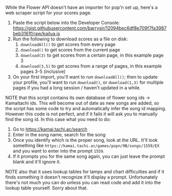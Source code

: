 While the Flower API doesn't have an importer for pop'n set up, here's a web scraper script for your scores page.

1. Paste the script below into the Developer Console: https://gist.githubusercontent.com/barrysir/12094bec6df8e709f7fa3987beb3161f/raw/kailua.js
2. Run the following to download scores as a file on disk:
   1. `downloadAll()` to get scores from every page
   2. `download()` to get scores from the current page
   3. `download(3)` to get scores from a certain page, in this example page 3
   4. `download(3,5)` to get scores from a range of pages, in this example pages 3-5 (inclusive)
3. On your first import, you'll want to run `downloadAll()`; then to update your profile, you'll want to run `download()`, or `download(1,3)` for multiple pages if you had a long session / haven't updated in a while.

NOTE that this script contains its own database of flower song ids -> Kamaitachi ids. This will become out of date as new songs are added, so the script has some code to try and automatically infer the song id mapping. However this code is not perfect, and if it fails it will ask you to manually find the song id. In this case what you need to do:

1. Go to https://kamai.tachi.ac/search
2. Enter in the song name, search for the song
3. Once you identify which is the proper song, look at the URL. It'll look something like `https://kamai.tachi.ac/games/popn/9B/songs/1559/EX` and you want to enter into the prompt `1559`.
4. If it prompts you for the same song again, you can just leave the prompt blank and it'll ignore it.

NOTE also that it uses lookup tables for lamps and chart difficulties and if it finds something it doesn't recognize it'll display a prompt. Unfortunately there's not much you can do unless you can read code and add it into the lookup table yourself. Sorry about that.